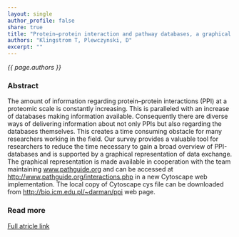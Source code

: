 ```yaml
---
layout: single
author_profile: false
share: true
title: "Protein–protein interaction and pathway databases, a graphical review"
authors: "Klingstrom T, Plewczynski, D"
excerpt: ""
---
```


*{{ page.authors }}*

### Abstract

The amount of information regarding protein–protein interactions (PPI) at a
proteomic scale is constantly increasing. This is paralleled with an increase
of databases making information available. Consequently there are diverse ways
of delivering information about not only PPIs but also regarding the databases
themselves. This creates a time consuming obstacle for many researchers working
in the field. Our survey provides a valuable tool for researchers to reduce the
time necessary to gain a broad overview of PPI-databases and is supported by a
graphical representation of data exchange. The graphical representation is made
available in cooperation with the team maintaining www.pathguide.org and can be
accessed at http://www.pathguide.org/interactions.php in a new Cytoscape web
implementation. The local copy of Cytoscape cys file can be downloaded from
http://bio.icm.edu.pl/~darman/ppi web page.

### Read more

[Full atricle link](https://academic.oup.com/bib/article/12/6/702/220708/Protein-protein-interaction-and-pathway-databases)
